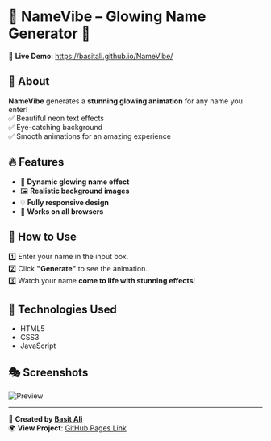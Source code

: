 # 🌟 NameVibe – Glowing Name Generator 🌟

🚀 **Live Demo**: https://basitali.github.io/NameVibe/

## 📌 About
**NameVibe** generates a **stunning glowing animation** for any name you enter!  
✅ Beautiful neon text effects  
✅ Eye-catching background  
✅ Smooth animations for an amazing experience  

## 🔥 Features
- 🎨 **Dynamic glowing name effect**
- 🖼️ **Realistic background images**
- 💡 **Fully responsive design**
- 🚀 **Works on all browsers**

## 📜 How to Use
1️⃣ Enter your name in the input box.  
2️⃣ Click **"Generate"** to see the animation.  
3️⃣ Watch your name **come to life with stunning effects**!  

## 📂 Technologies Used
- HTML5  
- CSS3  
- JavaScript  

## 🎭 Screenshots
![Preview](https://i.imgur.com/glow.png)  <!-- Replace with actual image link -->

---

🔗 **Created by [Basit Ali](https://github.com/baditali)**  
🌍 **View Project**: [GitHub Pages Link](https://basitali.github.io/NameVibe/)
